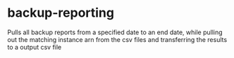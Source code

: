 # backup-reporting
Pulls all backup reports from a specified date to an end date, while pulling out the matching instance arn from the csv files and transferring the results to a output csv file
